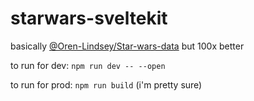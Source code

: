 # starwars-sveltekit
basically [@Oren-Lindsey/Star-wars-data](https://github.com/Oren-Lindsey/Star-wars-data) but 100x better

to run for dev: `npm run dev -- --open`

to run for prod: `npm run build` (i'm pretty sure)
